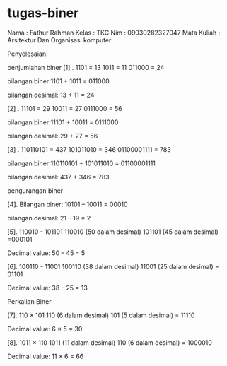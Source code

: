 # tugas-biner


Nama : Fathur Rahman
Kelas : TKC
Nim : 09030282327047
Mata Kuliah : Arsitektur Dan Organisasi komputer

Penyelesaian:

penjumlahan biner
[1] . 1101 = 13
1011 = 11
011000 = 24

bilangan biner
1101 + 1011
= 011000

bilangan desimal:
13 + 11
= 24

[2] . 11101 = 29
10011 = 27
0111000 = 56

bilangan biner
11101 + 10011
= 0111000

bilangan desimal:
29 + 27
= 56

[3] . 110110101 = 437
101011010 = 346
01100001111 = 783

bilangan biner
110110101 + 101011010
= 01100001111

bilangan desimal:
437 + 346
= 783

pengurangan biner

[4]. Bilangan biner:
10101 – 10011
= 00010

bilangan desimal:
21 – 19
= 2

[5]. 110010 - 101101
110010 (50 dalam desimal)
101101 (45 dalam desimal)
=000101

Decimal value:
50 – 45
= 5

[6]. 100110 - 11001
100110 (38 dalam desimal)
11001 (25 dalam desimal)
= 01101

Decimal value:
38 – 25
= 13

Perkalian Biner

[7]. 110 × 101
110 (6 dalam desimal)
101 (5 dalam desimal)
= 11110

Decimal value:
6 × 5
= 30

[8]. 1011 × 110
1011 (11 dalam desimal)
110 (6 dalam desimal)
= 1000010

Decimal value:
11 × 6
= 66

